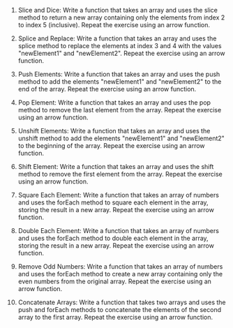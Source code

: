 1. Slice and Dice: Write a function that takes an array and uses the slice method to return a new array containing only the elements from index 2 to index 5 (inclusive). Repeat the exercise using an arrow function.

2. Splice and Replace: Write a function that takes an array and uses the splice method to replace the elements at index 3 and 4 with the values "newElement1" and "newElement2". Repeat the exercise using an arrow function.

3. Push Elements: Write a function that takes an array and uses the push method to add the elements "newElement1" and "newElement2" to the end of the array. Repeat the exercise using an arrow function.

4. Pop Element: Write a function that takes an array and uses the pop method to remove the last element from the array. Repeat the exercise using an arrow function.

5. Unshift Elements: Write a function that takes an array and uses the unshift method to add the elements "newElement1" and "newElement2" to the beginning of the array. Repeat the exercise using an arrow function.

6. Shift Element: Write a function that takes an array and uses the shift method to remove the first element from the array. Repeat the exercise using an arrow function.

7. Square Each Element: Write a function that takes an array of numbers and uses the forEach method to square each element in the array, storing the result in a new array. Repeat the exercise using an arrow function.

8. Double Each Element: Write a function that takes an array of numbers and uses the forEach method to double each element in the array, storing the result in a new array. Repeat the exercise using an arrow function.

9. Remove Odd Numbers: Write a function that takes an array of numbers and uses the forEach method to create a new array containing only the even numbers from the original array. Repeat the exercise using an arrow function.

10. Concatenate Arrays: Write a function that takes two arrays and uses the push and forEach methods to concatenate the elements of the second array to the first array. Repeat the exercise using an arrow function.